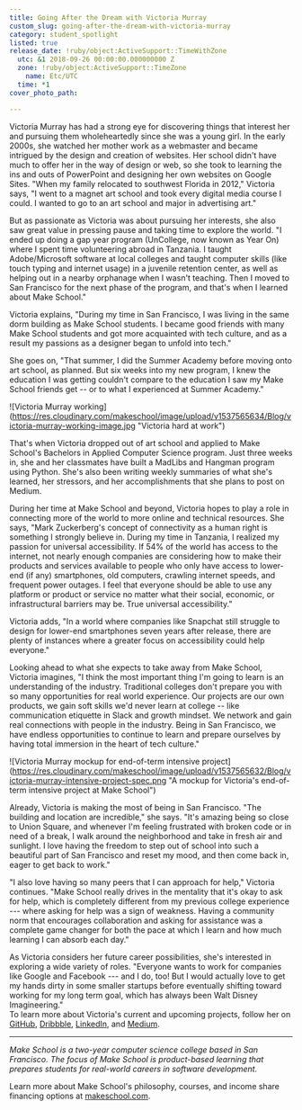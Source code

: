 ```yaml
---
title: Going After the Dream with Victoria Murray
custom_slug: going-after-the-dream-with-victoria-murray
category: student_spotlight
listed: true
release_date: !ruby/object:ActiveSupport::TimeWithZone
  utc: &1 2018-09-26 00:00:00.000000000 Z
  zone: !ruby/object:ActiveSupport::TimeZone
    name: Etc/UTC
  time: *1
cover_photo_path: 

---
```

Victoria Murray has had a strong eye for discovering things that interest her and pursuing them wholeheartedly since she was a young girl. In the early 2000s, she watched her mother work as a webmaster and became intrigued by the design and creation of websites. Her school didn't have much to offer her in the way of design or web, so she took to learning the ins and outs of PowerPoint and designing her own websites on Google Sites. "When my family relocated to southwest Florida in 2012," Victoria says, "I went to a magnet art school and took every digital media course I could. I wanted to go to an art school and major in advertising art."

But as passionate as Victoria was about pursuing her interests, she also saw great value in pressing pause and taking time to explore the world. "I ended up doing a gap year program (UnCollege, now known as Year On) where I spent time volunteering abroad in Tanzania. I taught Adobe/Microsoft software at local colleges and taught computer skills (like touch typing and internet usage) in a juvenile retention center, as well as helping out in a nearby orphanage when I wasn't teaching. Then I moved to San Francisco for the next phase of the program, and that's when I learned about Make School."

Victoria explains, "During my time in San Francisco, I was living in the same dorm building as Make School students. I became good friends with many Make School students and got more acquainted with tech culture, and as a result my passions as a designer began to unfold into tech."

She goes on, "That summer, I did the Summer Academy before moving onto art school, as planned. But six weeks into my new program, I knew the education I was getting couldn't compare to the education I saw my Make School friends get -- or to what I experienced at Summer Academy."

![Victoria Murray working] (https://res.cloudinary.com/makeschool/image/upload/v1537565634/Blog/victoria-murray-working-image.jpg "Victoria hard at work")

That's when Victoria dropped out of art school and applied to Make School's Bachelors in Applied Computer Science program. Just three weeks in, she and her classmates have built a MadLibs and Hangman program using Python. She's also been writing weekly summaries of what she's learned, her stressors, and her accomplishments that she plans to post on Medium.

During her time at Make School and beyond, Victoria hopes to play a role in connecting more of the world to more online and technical resources. She says, "Mark Zuckerberg's concept of connectivity as a human right is something I strongly believe in. During my time in Tanzania, I realized my passion for universal accessibility. If 54% of the world has access to the internet, not nearly enough companies are considering how to make their products and services available to people who only have access to lower-end (if any) smartphones, old computers, crawling internet speeds, and frequent power outages. I feel that everyone should be able to use any platform or product or service no matter what their social, economic, or infrastructural barriers may be. True universal accessibility."

Victoria adds, "In a world where companies like Snapchat still struggle to design for lower-end smartphones seven years after release, there are plenty of instances where a greater focus on accessibility could help everyone."

Looking ahead to what she expects to take away from Make School, Victoria imagines, "I think the most important thing I'm going to learn is an understanding of the industry. Traditional colleges don't prepare you with so many opportunities for real world experience. Our projects are our own products, we gain soft skills we'd never learn at college -- like communication etiquette in Slack and growth mindset. We network and gain real connections with people in the industry. Being in San Francisco, we have endless opportunities to continue to learn and prepare ourselves by having total immersion in the heart of tech culture."

![Victoria Murray mockup for end-of-term intensive project] (https://res.cloudinary.com/makeschool/image/upload/v1537565632/Blog/victoria-murray-intensive-project-spec.png "A mockup for Victoria's end-of-term intensive project at Make School")

Already, Victoria is making the most of being in San Francisco. "The building and location are incredible," she says. "It's amazing being so close to Union Square, and whenever I'm feeling frustrated with broken code or in need of a break, I walk around the neighborhood and take in fresh air and sunlight. I love having the freedom to step out of school into such a beautiful part of San Francisco and reset my mood, and then come back in, eager to get back to work."

"I also love having so many peers that I can approach for help," Victoria continues. "Make School really drives in the mentality that it's okay to ask for help, which is completely different from my previous college experience --- where asking for help was a sign of weakness. Having a community norm that encourages collaboration and asking for assistance was a complete game changer for both the pace at which I learn and how much learning I can absorb each day."

As Victoria considers her future career possibilities, she's interested in exploring a wide variety of roles. "Everyone wants to work for companies like Google and Facebook --- and I do, too!  But I would actually love to get my hands dirty in some smaller startups before eventually shifting toward working for my long term goal, which has always been Walt Disney Imagineering."\
To learn more about Victoria's current and upcoming projects, follow her on [GitHub](https://github.com/t0ri), [Dribbble](https://dribbble.com/t0ri), [LinkedIn](http://www.linkedin.com/in/t0ri), and [Medium](http://www.medium.com/@t0ri).

* * * * *

*Make School is a two-year computer science college based in San Francisco. The focus of Make School is product-based learning that prepares students for real-world careers in software development.*

Learn more about Make School's philosophy, courses, and income share financing options at [makeschool.com](https://www.makeschool.com/?utm_source=medium&utm_medium=social&utm_campaign=medium-student-spotlight-uchenna-aguocha&utm_content=).